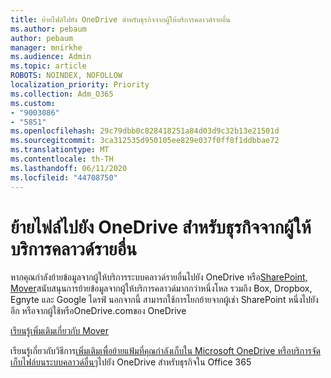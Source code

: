 ```yaml
---
title: ย้ายไฟล์ไปยัง OneDrive สําหรับธุรกิจจากผู้ให้บริการคลาวด์รายอื่น
ms.author: pebaum
author: pebaum
manager: mnirkhe
ms.audience: Admin
ms.topic: article
ROBOTS: NOINDEX, NOFOLLOW
localization_priority: Priority
ms.collection: Adm_O365
ms.custom:
- "9003086"
- "5851"
ms.openlocfilehash: 29c79dbb0c828418251a84d03d9c32b13e21501d
ms.sourcegitcommit: 3ca312535d950105ee829e037f0ff8f1ddbbae72
ms.translationtype: MT
ms.contentlocale: th-TH
ms.lasthandoff: 06/11/2020
ms.locfileid: "44708750"
---
```

# <a name="move-files-into-onedrive-for-business-from-another-cloud-provider"></a>ย้ายไฟล์ไปยัง OneDrive สําหรับธุรกิจจากผู้ให้บริการคลาวด์รายอื่น

หากคุณกําลังย้ายข้อมูลจากผู้ให้บริการระบบคลาวด์รายอื่นไปยัง OneDrive หรือ[SharePoint, Mover](https://go.microsoft.com/fwlink/?linkid=2132453)สนับสนุนการย้ายข้อมูลจากผู้ให้บริการคลาวด์มากกว่าหนึ่งโหล รวมถึง Box, Dropbox, Egnyte และ Google ไดรฟ์ นอกจากนี้ สามารถใช้การโยกย้ายจากผู้เช่า SharePoint หนึ่งไปยังอีก หรือจากผู้ใช้หรือOneDrive.comของ OneDrive

[เรียนรู้เพิ่มเติมเกี่ยวกับ Mover](https://go.microsoft.com/fwlink/?linkid=2132453)

เรียนรู้เกี่ยวกับวิธีการ[เพิ่มเติมเพื่อย้ายแฟ้มที่คุณกําลังเก็บใน Microsoft OneDrive หรือบริการจัดเก็บไฟล์บนระบบคลาวด์อื่นๆ](https://support.microsoft.com/office/7fb28cad-7e25-451f-8b4b-2d1a71e5c0e9)ไปยัง OneDrive สําหรับธุรกิจใน Office 365
